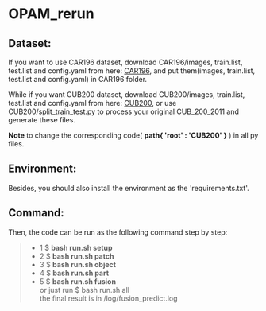 # OPAM_rerun
## **Dataset:** 
   If you want to use CAR196 dataset, download CAR196/images, train.list, test.list and config.yaml from here: [CAR196](https://zhenhuangc.oss-cn-hongkong.aliyuncs.com/car196_images.tar.gz), and put them(images, train.list, test.list and config.yaml) in CAR196 folder.  
    
While if you want CUB200 dataset, download CUB200/images, train.list, test.list and config.yaml from here: [CUB200](https://zhenhuangc.oss-cn-hongkong.aliyuncs.com/cub200_images.tar.gz), or use CUB200/split_train_test.py to process your original CUB_200_2011 and generate these files.  

**Note** to change the corresponding code(     __path{ 'root' : 'CUB200' }__ ) in all py files.

## **Environment:**

Besides, you should also install the environment as the 'requirements.txt'.


## Command:  
Then, the code can be run as the following command step by step:


>	 * 1  $  **bash run.sh setup**  
>	 * 2  $  **bash run.sh patch**  
>	 * 3  $  **bash run.sh object**  
>	 * 4  $  **bash run.sh part**  
>	 * 5  $  **bash run.sh fusion**  
		or just  run $ bash run.sh all    
the final result is in /log/fusion_predict.log
